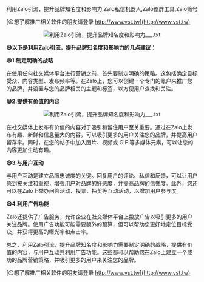 利用Zalo引流，提升品牌知名度和影响力,Zalo私信机器人,Zalo霸屏工具,Zalo筛号

[😍想了解推广相关软件的朋友请登录 http://www.vst.tw](http://www.vst.tw)

 <center><img src="https://vst.tw/MP4/tuiguang/png/4.png" alt="利用Zalo引流，提升品牌知名度和影响力___.txt"></center>

**😄以下是利用Zalo引流，提升品牌知名度和影响力的几点建议：**

**😄1.制定明确的战略**

在使用任何社交媒体平台进行营销之前，首先要制定明确的策略。这包括确定目标受众、内容类型、发布频率等。在Zalo上，您可以创建一个专门的账户来推广您的品牌，并设置与您的品牌相关的主题和标签，以方便用户查找和关注。

**😄2.提供有价值的内容**

 <center><img src="https://vst.tw/MP4/tuiguang/png/6.png" alt="利用Zalo引流，提升品牌知名度和影响力___.txt"></center>

在社交媒体上发布有价值的内容对于吸引和留住用户至关重要。通过在Zalo上发布有趣、新鲜和信息量大的内容，可以吸引更多的用户关注您的品牌，并提高用户留存率。同时，在您的帖子中加入图片、视频或 GIF 等多媒体元素，可以让您的内容更加生动有趣。

**😄3.与用户互动**

与用户互动是建立品牌忠诚度的关键。回复用户的评论、私信和反馈，可以让用户感到被关注和重视，增强用户对品牌的好感度，并提高品牌的信誉度。此外，您还可以在Zalo上举办问答活动、投票、抽奖等互动活动，以增加用户参与度。

**😄4.利用广告功能**

Zalo还提供了广告服务，允许企业在社交媒体平台上投放广告以吸引更多的用户关注品牌。使用广告功能可能需要额外的预算，但可以帮助您更好地定位目标受众，并获得更高的曝光率和点击率。

总之，利用Zalo引流，提升品牌知名度和影响力需要制定明确的战略，提供有价值的内容，与用户互动并利用广告功能。这些都可以帮助您在Zalo上建立一个成功的品牌营销策略，并吸引更多的用户来关注您的品牌。

[😍想了解推广相关软件的朋友请登录 http://www.vst.tw](http://www.vst.tw)



